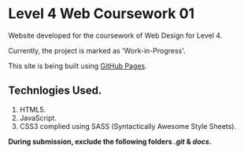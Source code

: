 # Level 4 Web Coursework 01
Website developed for the coursework of Web Design for Level 4.

Currently, the project is marked as 'Work-in-Progress'.

This site is being built using [GitHub Pages](https://pages.github.com/).

## Technlogies Used.
1. HTML5.
2. JavaScript.
3. CSS3 complied using SASS (Syntactically Awesome Style Sheets).


**During submission, exclude the following folders *.git* & *docs*.**
